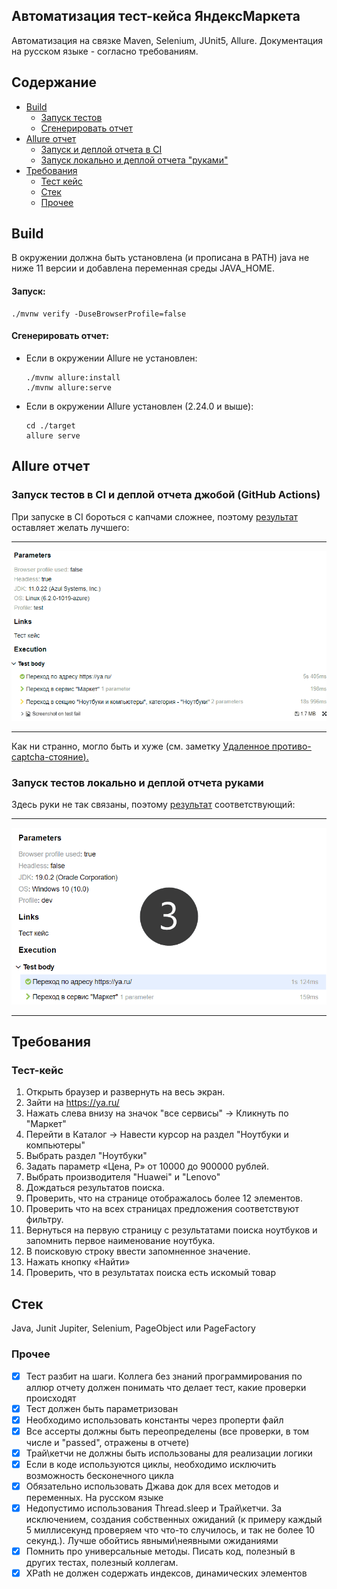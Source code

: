 ## Автоматизация тест-кейса ЯндексМаркета
Автоматизация на связке Maven, Selenium, JUnit5, Allure.
Документация на русском языке - согласно требованиям.
## Содержание
- [Build](#build)
    - [Запуск тестов](#запуск)
    - [Сгенерировать отчет](#сгенерировать-отчет)
- [Allure отчет](#allure-отчет)
    - [Запуск и деплой отчета в CI](#запуск-тестов-в-ci-и-деплой-отчета-джобой-github-actions)
    - [Запуск локально и деплой отчета "руками"](#запуск-тестов-локально-и-деплой-отчета-руками)
- [Требования](#требования)
    - [Тест кейс](#тест-кейс)
    - [Стек](#стек)
    - [Прочее](#прочее)

## Build
В окружении должна быть установлена (и прописана в PATH) java не ниже 11 версии
и добавлена переменная среды JAVA_HOME.
#### Запуск:

    ./mvnw verify -DuseBrowserProfile=false

#### Сгенерировать отчет:
- Если в окружении Allure не установлен:

      ./mvnw allure:install
      ./mvnw allure:serve

- Если в окружении Allure установлен (2.24.0 и выше):

      cd ./target
      allure serve

## Allure отчет

### Запуск тестов в CI и деплой отчета джобой (GitHub Actions)

При запуске в CI бороться с капчами сложнее, поэтому 
[результат](https://achitheus.github.io/SeleniumTestCaseYandexMarket/)
оставляет желать лучшего:

---
![selenium_ci_report_demo.gif](markdown-resources/selenium-ci-report.gif)

---
Как ни странно, могло быть и хуже (см. заметку 
<ins>[Удаленное противо-captcha-стояние](https://github.com/Achitheus/automationCucumber/blob/main/NOTES.md#удаленное-противо-captcha-стояние)<ins>).


### Запуск тестов локально и деплой отчета руками
Здесь руки не так связаны, поэтому <ins>[результат](https://achitheus.github.io/SeleniumTestCaseYandexMarket/local-run)</ins>
соответствующий:

---
![selenium-local-run-report-demo.gif](markdown-resources/selenium-local-run-report.gif)

---

## Требования
### Тест-кейс
1. Открыть браузер и развернуть на весь экран.
2. Зайти на https://ya.ru/
3. Нажать слева внизу на значок "все сервисы" -> Кликнуть по "Маркет"
4. Перейти в Каталог -> Навести курсор на раздел "Ноутбуки и компьютеры"
5. Выбрать раздел "Ноутбуки"
6. Задать параметр «Цена, Р» от 10000 до 900000 рублей.
7. Выбрать производителя "Huawei" и "Lenovo"
8. Дождаться результатов поиска.
9. Проверить, что на странице отображалось более 12 элементов.
10. Проверить что на всех страницах предложения соответствуют фильтру.
11. Вернуться на первую страницу с результатами поиска ноутбуков и запомнить первое наименование ноутбука.
12. В поисковую строку ввести запомненное значение.
13. Нажать кнопку «Найти»
14. Проверить, что в результатах поиска есть искомый товар
## Стек
Java, Junit Jupiter, Selenium, PageObject или PageFactory <br>

### Прочее
- [x] Тест разбит на шаги. Коллега без знаний программирования по аллюр отчету должен понимать что делает тест, какие проверки происходят
- [x] Тест должен быть параметризован
- [x] Необходимо использовать константы через проперти файл
- [x] Все ассерты должны быть переопределены (все проверки, в том числе и "passed", отражены в отчете)
- [x] Трай\кетчи не должны быть использованы для реализации логики
- [x] Если в коде используются циклы, необходимо исключить возможность бесконечного цикла
- [x] Обязательно использовать Джава док для всех методов и переменных. На русском языке
- [x] Недопустимо использования Thread.sleep и Трай\кетчи. За исключением, создания собственных ожиданий (к примеру каждый 5 миллисекунд проверяем что что-то случилось, и так не более 10 секунд.). Лучше обойтись явными\неявными ожиданиями
- [x] Помнить про универсальные методы. Писать код, полезный в других тестах, полезный коллегам.
- [x] XPath не должен содержать индексов, динамических элементов
